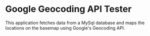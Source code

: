 # Google Geocoding API Tester

This application fetches data from a MySql database and maps the locations on the basemap using Google's Geocoding API.
